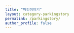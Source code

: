```yaml
---
title: "파킹이야기"
layout: category-parkingstory
permalink: /parkingstory/
author_profile: false
---
```

